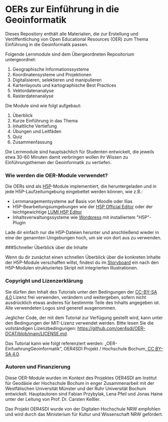 # OERs zur Einführung in die Geoinformatik         

Dieses Repository enthält alle Materialien, die zur Erstellung und Veröffentlichung von Open Educational Resources (OER) zum Thema Einführung in die Geoinformatik passen. 

Folgende Lernmodule sind dem Übergeordneten Repositorium untergeordnet:

1. Geographische Informationssysteme
2. Koordinatensysteme und Projektionen
3. Digitalisieren, selektieren und manipulieren
4. Kartenlayouts und kartographische Best Practices
5. Vektordatenanalyse 
6. Rasterdatenanalyse

Die Module sind wie folgt aufgebaut:

1. Überblick
2. Kurze Einführung in das Thema
3. Inhaltliche Vertiefung
4. Übungen und Leitfäden
5. Quiz
6. Zusammenfassung 

Die Lernmodule sind hauptsächlich für Studenten entwickelt, die jeweils etwa 30-60 Minuten damit verbringen wollen ihr Wissen zu Einführungsthemen der Geoinformatik zu vertiefen.

### Wie werden die OER-Module verwendet?

Die OERs sind als [H5P](https://h5p.org/)-Module implementiert, die heruntergeladen und in jede H5P-Laufzeitumgebung eingebettet werden können, wie z.B.: 
- Lernmanagementsysteme auf Basis von Moodle oder Ilias 
- H5P-Bearbeitungsumgebungen wie der [H5P Official Editor](https://h5p.org/) oder der leichtgewichtige [LUMI H5P Editor](https://lumi.education/)
- Inhaltsverwaltungssysteme wie [Wordpress](https://wordpress.com/) mit installiertem "H5P"-Plugin

Lade dir einfach nur die H5P-Dateien herunter und anschließend wieder in eine der genannten Umgebungen hoch, um sie von dort aus zu verwenden.

###Schneller Überblick über die Inhalte

Wenn du dir zunächst einen schnellen Überblick über die konkreten Inhalte der H5P-Module verschaffen willst, findest du im [Storyboard](/StoryBoard.md) ein nach den H5P-Modulen strukturiertes Skript mit integrierten Illustrationen. 

### Copyright und Lizenzerklärung

Sie dürfen den Inhalt des Tutorials unter den Bedingungen der [CC-BY-SA 4.0](https://creativecommons.org/licenses/by-sa/4.0/deed.de) Lizenz frei verwenden, verändern und weitergeben, sofern nicht ausdrücklich etwas anderes für bestimmte Teile des Inhalts angegeben ist. Alle verwendeten Logos sind generell ausgenommen. 

Jeglicher Code, der mit dem Tutorial zur Verfügung gestellt wird, kann unter den Bedingungen der MIT-Lizenz verwendet werden. Bitte lesen Sie die vollständigen Lizenzbedingungen: https://github.com/oer4sdi/OER-DCAT/blob/main/LICENSE.md.

Das Tutorial kann wie folgt referenziert werden: „OER-EinfuehrungGeoinformatik“, OER4SDI Projekt / Hochschule Bochum,[ CC BY-SA 4.0](https://creativecommons.org/licenses/by-sa/4.0/legalcode.en).


### Autoren und Finanzierung

Diese OER-Module wurden im Kontext des Projektes OER4SDI am Institut für Geodäsie der Hochschule Bochum in enger Zusammenarbeit mit der Westfälischen Universität Münster und der Ruhr Universität Bochum entwickelt. Hauptautoren sind Fabian Przybylak, Lena Pfeil und Jonas Haine unter der Leitung von Prof. Dr. Carsten Keßler.

Das Projekt OER4SDI wurde von der Digitalen Hochschule NRW empfohlen und wird durch das Ministerium für Kultur und Wissenschaft NRW gefördert.
